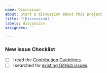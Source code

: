 ```yaml
---
name: Discussion
about: Start a discussion about this project
title: "[Discussion] "
labels: discussion
assignees: ''

---
```


<!--- Provide a short summary in the Title after the [Discussion] tag. -->

### New Issue Checklist
<!-- Before you submit your issue, please make sure to check the following boxes by putting an x in the [ ] (don't: [x ], [ x], do: [x]) -->

- [ ] I read the [Contribution Guidelines](CONTRIBUTING.md).
- [ ] I searched for [existing GitHub issues](https://github.com/JoniVR/VerticalCardSwiper/issues).
